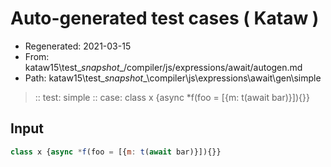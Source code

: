 # Auto-generated test cases ( Kataw )
- Regenerated: 2021-03-15
- From: kataw15\test\__snapshot__/compiler/js/expressions/await/autogen.md
- Path: kataw15\test\__snapshot__\compiler\js\expressions\await\gen\simple
> :: test: simple
> :: case: class x {async *f(foo = [{m: t(await bar)}]){}}
## Input

`````js
class x {async *f(foo = [{m: t(await bar)}]){}}
`````
